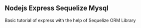 ## Nodejs Express Sequelize Mysql

Basic tutorial of express with the help of Sequelize ORM Library
